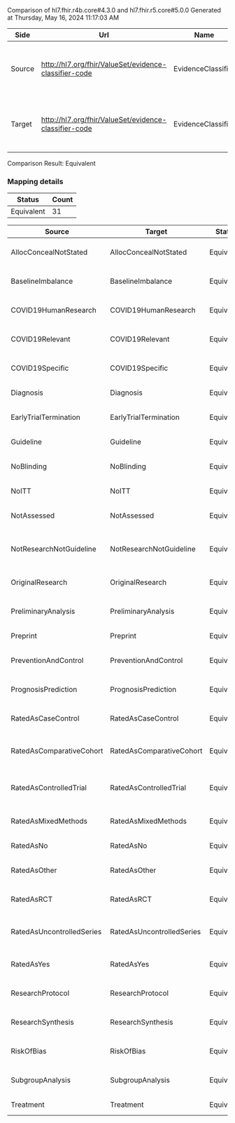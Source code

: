 Comparison of hl7.fhir.r4b.core#4.3.0 and hl7.fhir.r5.core#5.0.0
Generated at Thursday, May 16, 2024 11:17:03 AM

| Side | Url | Name | Title | Description |
| --- | --- | --- | --- | --- |
| Source | http://hl7.org/fhir/ValueSet/evidence-classifier-code | EvidenceClassifier | EvidenceClassifier | Commonly used classifiers for evidence sets. |
| Target | http://hl7.org/fhir/ValueSet/evidence-classifier-code | EvidenceClassifier | Evidence Classifier | Commonly used classifiers for evidence sets. |


Comparison Result: Equivalent


### Mapping details

| Status | Count |
| ------ | ----- |
Equivalent | 31 |


| Source | Target | Status | Message |
| ------ | ------ | ------ | ------- |
| AllocConcealNotStated | AllocConcealNotStated | Equivalent | R4B `AllocConcealNotStated` is equivalent to R5 `AllocConcealNotStated`. |
| BaselineImbalance | BaselineImbalance | Equivalent | R4B `BaselineImbalance` is equivalent to R5 `BaselineImbalance`. |
| COVID19HumanResearch | COVID19HumanResearch | Equivalent | R4B `COVID19HumanResearch` is equivalent to R5 `COVID19HumanResearch`. |
| COVID19Relevant | COVID19Relevant | Equivalent | R4B `COVID19Relevant` is equivalent to R5 `COVID19Relevant`. |
| COVID19Specific | COVID19Specific | Equivalent | R4B `COVID19Specific` is equivalent to R5 `COVID19Specific`. |
| Diagnosis | Diagnosis | Equivalent | R4B `Diagnosis` is equivalent to R5 `Diagnosis`. |
| EarlyTrialTermination | EarlyTrialTermination | Equivalent | R4B `EarlyTrialTermination` is equivalent to R5 `EarlyTrialTermination`. |
| Guideline | Guideline | Equivalent | R4B `Guideline` is equivalent to R5 `Guideline`. |
| NoBlinding | NoBlinding | Equivalent | R4B `NoBlinding` is equivalent to R5 `NoBlinding`. |
| NoITT | NoITT | Equivalent | R4B `NoITT` is equivalent to R5 `NoITT`. |
| NotAssessed | NotAssessed | Equivalent | R4B `NotAssessed` is equivalent to R5 `NotAssessed`. |
| NotResearchNotGuideline | NotResearchNotGuideline | Equivalent | R4B `NotResearchNotGuideline` is equivalent to R5 `NotResearchNotGuideline`. |
| OriginalResearch | OriginalResearch | Equivalent | R4B `OriginalResearch` is equivalent to R5 `OriginalResearch`. |
| PreliminaryAnalysis | PreliminaryAnalysis | Equivalent | R4B `PreliminaryAnalysis` is equivalent to R5 `PreliminaryAnalysis`. |
| Preprint | Preprint | Equivalent | R4B `Preprint` is equivalent to R5 `Preprint`. |
| PreventionAndControl | PreventionAndControl | Equivalent | R4B `PreventionAndControl` is equivalent to R5 `PreventionAndControl`. |
| PrognosisPrediction | PrognosisPrediction | Equivalent | R4B `PrognosisPrediction` is equivalent to R5 `PrognosisPrediction`. |
| RatedAsCaseControl | RatedAsCaseControl | Equivalent | R4B `RatedAsCaseControl` is equivalent to R5 `RatedAsCaseControl`. |
| RatedAsComparativeCohort | RatedAsComparativeCohort | Equivalent | R4B `RatedAsComparativeCohort` is equivalent to R5 `RatedAsComparativeCohort`. |
| RatedAsControlledTrial | RatedAsControlledTrial | Equivalent | R4B `RatedAsControlledTrial` is equivalent to R5 `RatedAsControlledTrial`. |
| RatedAsMixedMethods | RatedAsMixedMethods | Equivalent | R4B `RatedAsMixedMethods` is equivalent to R5 `RatedAsMixedMethods`. |
| RatedAsNo | RatedAsNo | Equivalent | R4B `RatedAsNo` is equivalent to R5 `RatedAsNo`. |
| RatedAsOther | RatedAsOther | Equivalent | R4B `RatedAsOther` is equivalent to R5 `RatedAsOther`. |
| RatedAsRCT | RatedAsRCT | Equivalent | R4B `RatedAsRCT` is equivalent to R5 `RatedAsRCT`. |
| RatedAsUncontrolledSeries | RatedAsUncontrolledSeries | Equivalent | R4B `RatedAsUncontrolledSeries` is equivalent to R5 `RatedAsUncontrolledSeries`. |
| RatedAsYes | RatedAsYes | Equivalent | R4B `RatedAsYes` is equivalent to R5 `RatedAsYes`. |
| ResearchProtocol | ResearchProtocol | Equivalent | R4B `ResearchProtocol` is equivalent to R5 `ResearchProtocol`. |
| ResearchSynthesis | ResearchSynthesis | Equivalent | R4B `ResearchSynthesis` is equivalent to R5 `ResearchSynthesis`. |
| RiskOfBias | RiskOfBias | Equivalent | R4B `RiskOfBias` is equivalent to R5 `RiskOfBias`. |
| SubgroupAnalysis | SubgroupAnalysis | Equivalent | R4B `SubgroupAnalysis` is equivalent to R5 `SubgroupAnalysis`. |
| Treatment | Treatment | Equivalent | R4B `Treatment` is equivalent to R5 `Treatment`. |

